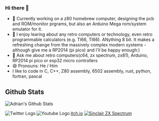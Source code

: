 ### Hi there 👋

<!--
**AdrianPilko/AdrianPilko** is a ✨ _special_ ✨ repository because its `README.md` (this file) appears on your GitHub profile.
-->


- 🔭 Currently working on a z80 homebrew computer, designing the pcb and ROM/monitor prgrams, but also an Arduino Mega rom/system emulator for it.
- 🌱 I enjoy learing about any retro computers or technology, even retro programmable calculators (e.g. TI66, TI66). ANything 8 bit. It makes a refreshing change from the massively complex modern systems - although give me a RP2014 (pi pico) and I'll be happy enough:)
- 💬 Ask me about retro computers(c64, zx spectrum, zx81), Arduino, RP2014 pi pico or esp32 micro controllers
- 😄 Pronouns: He / Him
- I like to code in C, C++, Z80 assembly, 6502 assembly, rust, python, fortran, pascal

## Github Stats

![Adrian's Github Stats](https://github-readme-stats.vercel.app/api?username=AdrianPilko&show_icons=true&hide_border=true&include_all_commits=true)

[<img align="left" alt="Twitter Logo" src="https://img.icons8.com/fluent/48/000000/twitter.png" aria-hidden="true"/>](https://twitter.com/adrian_pilko "Adrian's Twitter Handle")
[<img align="left" alt="Youtube Logo" src="https://img.icons8.com/fluent/48/000000/youtube.png" aria-hidden="true"/>](https://www.youtube.com/@byteforever7829 "Adrian's Youtube (byte forever)") 
[itch.io](https://adrianpilko.itch.io/ "Adrian's itch.io")
[<img align="centre" alt="Sinclair ZX Spectrum" src="https://upload.wikimedia.org/wikipedia/commons/3/33/ZXSpectrum48k.jpg"/>](https://en.wikipedia.org/wiki/ZX_Spectrum)
